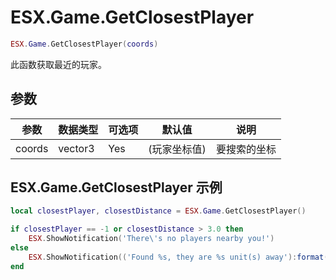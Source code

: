 # ESX.Game.GetClosestPlayer

```lua
ESX.Game.GetClosestPlayer(coords)
```

此函数获取最近的玩家。

## 参数

| 参数     | 数据类型   | 可选项    | 默认值            | 说明                      |
|----------|-----------|----------|-------------------|---------------------------|
| coords   | vector3   | Yes      | (玩家坐标值)       | 要搜索的坐标               |

## ESX.Game.GetClosestPlayer 示例

```lua
local closestPlayer, closestDistance = ESX.Game.GetClosestPlayer()

if closestPlayer == -1 or closestDistance > 3.0 then
	ESX.ShowNotification('There\'s no players nearby you!')
else
	ESX.ShowNotification(('Found %s, they are %s unit(s) away'):format(GetPlayerName(closestPlayer), closestDistance))
end
```
